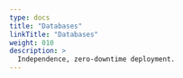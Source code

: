 ```yaml
---
type: docs
title: "Databases"
linkTitle: "Databases"
weight: 010
description: >
  Independence, zero-downtime deployment.
---
```


